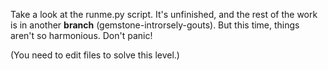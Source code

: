 Take a look at the runme.py script. It's unfinished, and the rest of the work is in another **branch** (gemstone-introrsely-gouts). But this time, things aren't so harmonious. Don't panic!

(You need to edit files to solve this level.)


